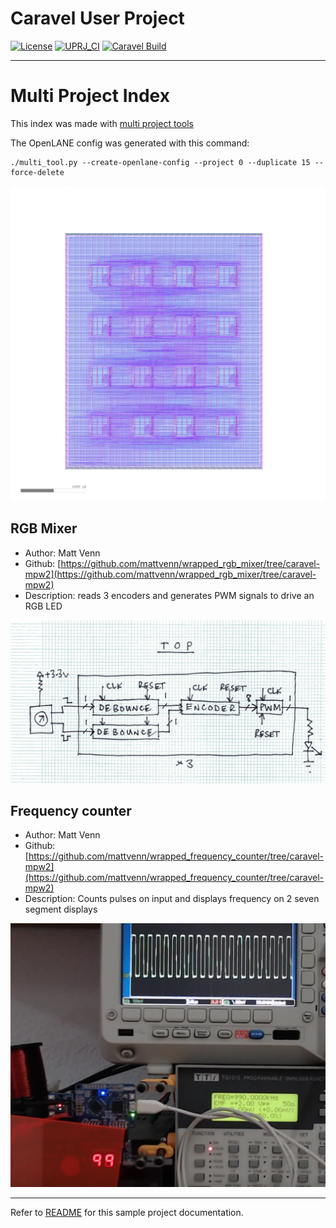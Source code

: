 # Caravel User Project

[![License](https://img.shields.io/badge/License-Apache%202.0-blue.svg)](https://opensource.org/licenses/Apache-2.0) [![UPRJ_CI](https://github.com/efabless/caravel_project_example/actions/workflows/user_project_ci.yml/badge.svg)](https://github.com/efabless/caravel_project_example/actions/workflows/user_project_ci.yml) [![Caravel Build](https://github.com/efabless/caravel_project_example/actions/workflows/caravel_build.yml/badge.svg)](https://github.com/efabless/caravel_project_example/actions/workflows/caravel_build.yml)

---

# Multi Project Index

This index was made with [multi project tools](https://github.com/mattvenn/multi_project_tools)

The OpenLANE config was generated with this command:

    ./multi_tool.py --create-openlane-config --project 0 --duplicate 15 --force-delete

![multi macro](pics/multi_macro.png)

## RGB Mixer

* Author: Matt Venn
* Github: [https://github.com/mattvenn/wrapped_rgb_mixer/tree/caravel-mpw2](https://github.com/mattvenn/wrapped_rgb_mixer/tree/caravel-mpw2)
* Description: reads 3 encoders and generates PWM signals to drive an RGB LED

![RGB Mixer](pics/schematic.jpg)

## Frequency counter

* Author: Matt Venn
* Github: [https://github.com/mattvenn/wrapped_frequency_counter/tree/caravel-mpw2](https://github.com/mattvenn/wrapped_frequency_counter/tree/caravel-mpw2)
* Description: Counts pulses on input and displays frequency on 2  seven segment displays

![Frequency counter](pics/frequency_counter.png)

---

Refer to [README](docs/source/README.md) for this sample project documentation. 
